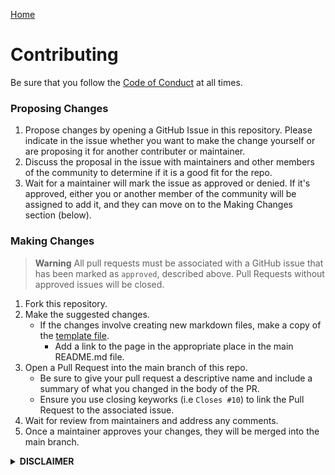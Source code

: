 [Home](/README.md)
# Contributing
Be sure that you follow the [Code of Conduct](https://morpheus636.com/code-of-conduct) at all times.

### Proposing Changes
1. Propose changes by opening a GitHub Issue in this repository. Please indicate in the issue whether you want to make the change yourself or are proposing it for another contributer or maintainer.
2. Discuss the proposal in the issue with maintainers and other members of the community to determine if it is a good fit for the repo.
3. Wait for a maintainer will mark the issue as approved or denied. If it's approved, either you or another member of the community will be assigned to add it, and they can move on to the Making Changes section (below).

### Making Changes
> **Warning**
> All pull requests must be associated with a GitHub issue that has been marked as `approved`, described above. Pull Requests without approved issues will be closed.

1. Fork this repository.
2. Make the suggested changes.
    - If the changes involve creating new markdown files, make a copy of
    the [template file](/template.md).
        - Add a link to the page in the appropriate place in the main README.md file.
3. Open a Pull Request into the main branch of this repo.
    - Be sure to give your pull request a descriptive name and include a
    summary of what you changed in the body of the PR. 
    - Ensure you use closing keyworks (i.e `Closes #10`) to link the Pull Request to the associated issue.
4. Wait for review from maintainers and address any comments.
5. Once a maintainer approves your changes, they will be merged into the main branch.


<details>
<summary><b>DISCLAIMER</b></summary>
This repository and the resources within it are <b>COMPLETELY UNOFFICIAL</b> and not in any way endorsed or supported by Framework. Your use of these guides and projects is <b>AT YOUR OWN RISK</b> and <b>MAY VOID YOUR WARRANTY.</b> We ask that you do not reach out to Framework support about problems related to these resources, but you can feel free to reach out to the community maintainers via GitHub Discussions or Issues within this repository.
</details>

